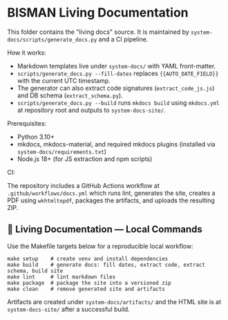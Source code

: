# BISMAN Living Documentation

This folder contains the "living docs" source. It is maintained by `system-docs/scripts/generate_docs.py` and a CI pipeline.

How it works:

- Markdown templates live under `system-docs/` with YAML front-matter.
- `scripts/generate_docs.py --fill-dates` replaces `{{AUTO_DATE_FIELD}}` with the current UTC timestamp.
- The generator can also extract code signatures (`extract_code_js.js`) and DB schema (`extract_schema.py`).
- `scripts/generate_docs.py --build` runs `mkdocs build` using `mkdocs.yml` at repository root and outputs to `system-docs-site/`.

Prerequisites:

- Python 3.10+
- mkdocs, mkdocs-material, and required mkdocs plugins (installed via `system-docs/requirements.txt`)
- Node.js 18+ (for JS extraction and npm scripts)

CI:

The repository includes a GitHub Actions workflow at `.github/workflows/docs.yml` which runs lint, generates the site, creates a PDF using `wkhtmltopdf`, packages the artifacts, and uploads the resulting ZIP.

## 📘 Living Documentation — Local Commands

Use the Makefile targets below for a reproducible local workflow:

```
make setup    # create venv and install dependencies
make build    # generate docs: fill dates, extract code, extract schema, build site
make lint     # lint markdown files
make package  # package the site into a versioned zip
make clean    # remove generated site and artifacts
```

Artifacts are created under `system-docs/artifacts/` and the HTML site is at `system-docs-site/` after a successful build.
